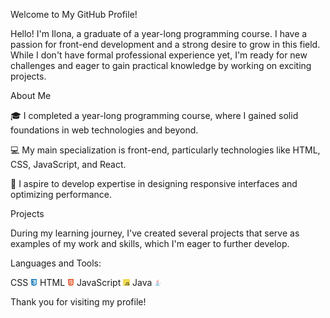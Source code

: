 Welcome to My GitHub Profile!

Hello! I'm Ilona, a graduate of a year-long programming course. 
I have a passion for front-end development and a strong desire to grow in this field.
While I don't have formal professional experience yet,
I'm ready for new challenges and eager to gain practical knowledge by working on exciting projects.

About Me

🎓 I completed a year-long programming course, where I gained solid foundations in web technologies and beyond.

💻 My main specialization is front-end, particularly technologies like HTML, CSS, JavaScript, and React.

🚀 I aspire to develop expertise in designing responsive interfaces and optimizing performance.

Projects

During my learning journey, I've created several projects that serve as examples of my work and skills, which I'm eager to further develop.

Languages and Tools:

CSS [<img src="https://raw.githubusercontent.com/devicons/devicon/master/icons/css3/css3-original.svg" alt="CSS Logo" width="11">](https://developer.mozilla.org/en-US/docs/Web/CSS)
HTML [<img src="https://raw.githubusercontent.com/devicons/devicon/master/icons/html5/html5-original.svg" alt="HTML Logo" width="11">](https://developer.mozilla.org/en-US/docs/Web/HTML)
JavaScript [<img src="https://raw.githubusercontent.com/devicons/devicon/master/icons/javascript/javascript-original.svg" alt="JavaScript Logo" width="11">](https://developer.mozilla.org/en-US/docs/Web/JavaScript)
Java [<img src="https://raw.githubusercontent.com/devicons/devicon/master/icons/java/java-original.svg" alt="Java Logo" width="11">](https://www.java.com/)


Thank you for visiting my profile!







